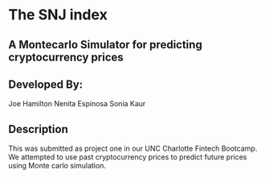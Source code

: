 # The SNJ index

## A Montecarlo Simulator for predicting cryptocurrency prices

## Developed By:
Joe Hamilton
Nenita Espinosa
Sonia Kaur

## Description

This was submitted as project one in our UNC Charlotte Fintech Bootcamp.  We attempted to use past cryptocurrency prices to predict future prices using Monte carlo simulation.